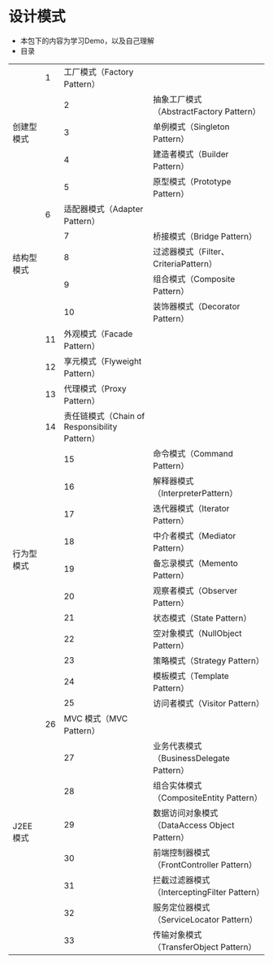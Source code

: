 # 设计模式
* 本包下的内容为学习Demo，以及自己理解
* 目录
<table>
    <tr>
        <td rowspan="5">创建型模式</td>
        <td>1</td>
        <td> 工厂模式（Factory Pattern）</td>
    </tr>
    <tr>
        <td></td>
        <td>2</td>
        <td> 抽象工厂模式（AbstractFactory Pattern）</td>
    </tr>
    <tr>
        <td></td>
        <td>3</td>
        <td> 单例模式（Singleton Pattern）</td>
    </tr>
    <tr>
        <td></td>
        <td>4</td>
        <td> 建造者模式（Builder Pattern）</td>
    </tr>
    <tr>
        <td></td>
        <td>5</td>
        <td> 原型模式（Prototype Pattern）</td>
    </tr>
    <tr>
        <td rowspan="5">结构型模式</td>
        <td>6</td>
        <td> 适配器模式（Adapter Pattern）</td>
    </tr>
    <tr>
        <td></td>
        <td>7</td>
        <td> 桥接模式（Bridge Pattern）</td>
    </tr>
    <tr>
        <td></td>
        <td>8</td>
        <td> 过滤器模式（Filter、CriteriaPattern）</td>
    </tr>
    <tr>
        <td></td>
        <td>9</td>
        <td> 组合模式（Composite Pattern）</td>
    </tr>
    <tr>
        <td></td>
        <td>10</td>
        <td> 装饰器模式（Decorator Pattern）</td>
    </tr>
    <tr>
        <td></td>
        <td>11</td>
        <td> 外观模式（Facade Pattern）</td>
    </tr>
    <tr>
        <td></td>
        <td>12</td>
        <td> 享元模式（Flyweight Pattern）</td>
    </tr>
    <tr>
        <td></td>
        <td>13</td>
        <td> 代理模式（Proxy Pattern）</td>
    </tr>
    <tr>
        <td rowspan="12">行为型模式</td>
        <td>14</td>
        <td> 责任链模式（Chain of Responsibility Pattern）</td>
    </tr>
    <tr>
        <td></td>
        <td>15</td>
        <td> 命令模式（Command Pattern）</td>
    </tr>
    <tr>
        <td></td>
        <td>16</td>
        <td> 解释器模式（InterpreterPattern）</td>
    </tr>
    <tr>
        <td></td>
        <td>17</td>
        <td> 迭代器模式（Iterator Pattern）</td>
    </tr>
    <tr>
        <td></td>
        <td>18</td>
        <td> 中介者模式（Mediator Pattern）</td>
    </tr>
    <tr>
        <td></td>
        <td>19</td>
        <td> 备忘录模式（Memento Pattern）</td>
    </tr>
    <tr>
        <td></td>
        <td>20</td>
        <td> 观察者模式（Observer Pattern）</td>
    </tr>
    <tr>
        <td></td>
        <td>21</td>
        <td> 状态模式（State Pattern）</td>
    </tr>
    <tr>
        <td></td>
        <td>22</td>
        <td> 空对象模式（NullObject Pattern）</td>
    </tr>
    <tr>
        <td></td>
        <td>23</td>
        <td> 策略模式（Strategy Pattern）</td>
    </tr>
    <tr>
        <td></td>
        <td>24</td>
        <td> 模板模式（Template Pattern）</td>
    </tr>
    <tr>
        <td></td>
        <td>25</td>
        <td> 访问者模式（Visitor Pattern）</td>
    </tr>
    <tr>
        <td rowspan="12">J2EE 模式</td>
        <td>26</td>
        <td> MVC 模式（MVC Pattern）</td>
    </tr>
    <tr>
        <td></td>
        <td>27</td>
        <td> 业务代表模式（BusinessDelegate Pattern）</td>
    </tr>
    <tr>
        <td></td>
        <td>28</td>
        <td> 组合实体模式（CompositeEntity Pattern）</td>
    </tr>
    <tr>
        <td></td>
        <td>29</td>
        <td> 数据访问对象模式（DataAccess Object Pattern）</td>
    </tr>
    <tr>
        <td></td>
        <td>30</td>
        <td> 前端控制器模式（FrontController Pattern）</td>
    </tr>
    <tr>
        <td></td>
        <td>31</td>
        <td> 拦截过滤器模式（InterceptingFilter Pattern）</td>
    </tr>
    <tr>
        <td></td>
        <td>32</td>
        <td> 服务定位器模式（ServiceLocator Pattern）</td>
    </tr>
    <tr>
        <td></td>
        <td>33</td>
        <td> 传输对象模式（TransferObject Pattern）</td>
    </tr>
</table>